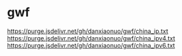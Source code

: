 # gwf
https://purge.jsdelivr.net/gh/danxiaonuo/gwf/china_ip.txt<br/>
https://purge.jsdelivr.net/gh/danxiaonuo/gwf/china_ipv4.txt<br/>
https://purge.jsdelivr.net/gh/danxiaonuo/gwf/china_ipv6.txt<br/>
